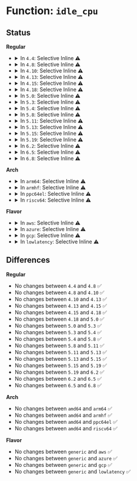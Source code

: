 # Function: <code>idle_cpu</code>

## Status
<b>Regular</b>
<ul>
<li>
<details>
<summary>In <code>4.4</code>: Selective Inline ⚠️</summary>

```c
int idle_cpu(int cpu);
```

**Collision:** Unique Global

**Inline:** Selective

**Transformation:** False

**Instances:**

```
In kernel/sched/core.c (ffffffff810aa665)
Location: kernel/sched/core.c:3567
Inline: True
Inline callers:
  - kernel/sched/core.c:get_nohz_timer_target
  - kernel/sched/core.c:get_nohz_timer_target
  - kernel/sched/core.c:scheduler_ipi
  - kernel/sched/core.c:scheduler_ipi
  - kernel/sched/core.c:scheduler_tick
Direct callers:
  - kernel/softirq.c:irq_exit
  - kernel/sched/fair.c:select_task_rq_fair
  - kernel/sched/fair.c:update_sd_lb_stats
  - kernel/sched/fair.c:load_balance
  - kernel/sched/fair.c:rebalance_domains
  - kernel/sched/fair.c:run_rebalance_domains
  - kernel/sched/fair.c:trigger_load_balance
```
**Symbols:**

```
ffffffff810ad8e0-ffffffff810ad92b: idle_cpu (STB_GLOBAL)
```
</details>
</li>
<li>
<details>
<summary>In <code>4.8</code>: Selective Inline ⚠️</summary>

```c
int idle_cpu(int cpu);
```

**Collision:** Unique Global

**Inline:** Selective

**Transformation:** False

**Instances:**

```
In kernel/sched/core.c (ffffffff810afd48)
Location: kernel/sched/core.c:3820
Inline: True
Inline callers:
  - kernel/sched/core.c:scheduler_tick
  - kernel/sched/core.c:scheduler_ipi
  - kernel/sched/core.c:scheduler_ipi
  - kernel/sched/core.c:get_nohz_timer_target
  - kernel/sched/core.c:get_nohz_timer_target
Direct callers:
  - kernel/softirq.c:irq_exit
  - kernel/sched/fair.c:trigger_load_balance
  - kernel/sched/fair.c:run_rebalance_domains
  - kernel/sched/fair.c:rebalance_domains
  - kernel/sched/fair.c:load_balance
  - kernel/sched/fair.c:update_sd_lb_stats
  - kernel/sched/fair.c:select_task_rq_fair
```
**Symbols:**

```
ffffffff810b0290-ffffffff810b02db: idle_cpu (STB_GLOBAL)
```
</details>
</li>
<li>
<details>
<summary>In <code>4.10</code>: Selective Inline ⚠️</summary>

```c
int idle_cpu(int cpu);
```

**Collision:** Unique Global

**Inline:** Selective

**Transformation:** False

**Instances:**

```
In kernel/sched/core.c (ffffffff810b5e88)
Location: kernel/sched/core.c:3857
Inline: True
Inline callers:
  - kernel/sched/core.c:scheduler_tick
  - kernel/sched/core.c:scheduler_ipi
  - kernel/sched/core.c:scheduler_ipi
  - kernel/sched/core.c:get_nohz_timer_target
  - kernel/sched/core.c:get_nohz_timer_target
Direct callers:
  - kernel/softirq.c:irq_exit
  - kernel/sched/fair.c:trigger_load_balance
  - kernel/sched/fair.c:run_rebalance_domains
  - kernel/sched/fair.c:rebalance_domains
  - kernel/sched/fair.c:load_balance
  - kernel/sched/fair.c:update_sd_lb_stats
  - kernel/sched/fair.c:select_task_rq_fair
  - kernel/sched/fair.c:__update_idle_core
```
**Symbols:**

```
ffffffff810b6420-ffffffff810b646b: idle_cpu (STB_GLOBAL)
```
</details>
</li>
<li>
<details>
<summary>In <code>4.13</code>: Selective Inline ⚠️</summary>

```c
int idle_cpu(int cpu);
```

**Collision:** Unique Global

**Inline:** Selective

**Transformation:** False

**Instances:**

```
In kernel/sched/core.c (ffffffff810b2131)
Location: kernel/sched/core.c:3863
Inline: True
Inline callers:
  - kernel/sched/core.c:scheduler_tick
  - kernel/sched/core.c:scheduler_ipi
  - kernel/sched/core.c:scheduler_ipi
  - kernel/sched/core.c:get_nohz_timer_target
  - kernel/sched/core.c:get_nohz_timer_target
Direct callers:
  - kernel/softirq.c:irq_exit
  - kernel/sched/fair.c:trigger_load_balance
  - kernel/sched/fair.c:run_rebalance_domains
  - kernel/sched/fair.c:rebalance_domains
  - kernel/sched/fair.c:load_balance
  - kernel/sched/fair.c:update_sd_lb_stats
  - kernel/sched/fair.c:select_task_rq_fair
  - kernel/sched/fair.c:__update_idle_core
```
**Symbols:**

```
ffffffff810b26a0-ffffffff810b26eb: idle_cpu (STB_GLOBAL)
```
</details>
</li>
<li>
<details>
<summary>In <code>4.15</code>: Selective Inline ⚠️</summary>

```c
int idle_cpu(int cpu);
```

**Collision:** Unique Global

**Inline:** Selective

**Transformation:** False

**Instances:**

```
In kernel/sched/core.c (ffffffff810b94f7)
Location: kernel/sched/core.c:3907
Inline: True
Inline callers:
  - kernel/sched/core.c:scheduler_tick
  - kernel/sched/core.c:scheduler_ipi
  - kernel/sched/core.c:scheduler_ipi
  - kernel/sched/core.c:get_nohz_timer_target
  - kernel/sched/core.c:get_nohz_timer_target
Direct callers:
  - kernel/softirq.c:irq_exit
  - kernel/sched/fair.c:trigger_load_balance
  - kernel/sched/fair.c:run_rebalance_domains
  - kernel/sched/fair.c:rebalance_domains
  - kernel/sched/fair.c:load_balance
  - kernel/sched/fair.c:find_busiest_group
  - kernel/sched/fair.c:select_task_rq_fair
  - kernel/sched/fair.c:select_task_rq_fair
  - kernel/sched/fair.c:__update_idle_core
```
**Symbols:**

```
ffffffff810b9aa0-ffffffff810b9aeb: idle_cpu (STB_GLOBAL)
```
</details>
</li>
<li>
<details>
<summary>In <code>4.18</code>: Selective Inline ⚠️</summary>

```c
int idle_cpu(int cpu);
```

**Collision:** Unique Global

**Inline:** Selective

**Transformation:** False

**Instances:**

```
In kernel/sched/core.c (ffffffff810c14c5)
Location: kernel/sched/core.c:4017
Inline: True
Inline callers:
  - kernel/sched/core.c:available_idle_cpu
  - kernel/sched/core.c:scheduler_tick
  - kernel/sched/core.c:scheduler_ipi
  - kernel/sched/core.c:scheduler_ipi
  - kernel/sched/core.c:get_nohz_timer_target
  - kernel/sched/core.c:get_nohz_timer_target
Direct callers:
  - kernel/softirq.c:irq_exit
  - kernel/sched/fair.c:_nohz_idle_balance
  - kernel/sched/fair.c:kick_ilb
  - kernel/sched/fair.c:rebalance_domains
  - kernel/sched/fair.c:load_balance
  - kernel/sched/fair.c:find_busiest_group
```
**Symbols:**

```
ffffffff810c1470-ffffffff810c14bb: idle_cpu (STB_GLOBAL)
```
</details>
</li>
<li>
<details>
<summary>In <code>5.0</code>: Selective Inline ⚠️</summary>

```c
int idle_cpu(int cpu);
```

**Collision:** Unique Global

**Inline:** Selective

**Transformation:** False

**Instances:**

```
In kernel/sched/core.c (ffffffff810ca7f5)
Location: kernel/sched/core.c:4002
Inline: True
Inline callers:
  - kernel/sched/core.c:available_idle_cpu
  - kernel/sched/core.c:scheduler_tick
  - kernel/sched/core.c:scheduler_ipi
  - kernel/sched/core.c:scheduler_ipi
  - kernel/sched/core.c:get_nohz_timer_target
  - kernel/sched/core.c:get_nohz_timer_target
Direct callers:
  - kernel/softirq.c:irq_exit
  - kernel/sched/fair.c:_nohz_idle_balance
  - kernel/sched/fair.c:kick_ilb
  - kernel/sched/fair.c:rebalance_domains
  - kernel/sched/fair.c:load_balance
  - kernel/sched/fair.c:update_sd_lb_stats
```
**Symbols:**

```
ffffffff810ca7a0-ffffffff810ca7eb: idle_cpu (STB_GLOBAL)
```
</details>
</li>
<li>
<details>
<summary>In <code>5.3</code>: Selective Inline ⚠️</summary>

```c
int idle_cpu(int cpu);
```

**Collision:** Unique Global

**Inline:** Selective

**Transformation:** False

**Instances:**

```
In kernel/sched/core.c (ffffffff810d24a5)
Location: kernel/sched/core.c:4421
Inline: True
Inline callers:
  - kernel/sched/core.c:available_idle_cpu
  - kernel/sched/core.c:scheduler_tick
  - kernel/sched/core.c:scheduler_ipi
  - kernel/sched/core.c:scheduler_ipi
  - kernel/sched/core.c:get_nohz_timer_target
  - kernel/sched/core.c:get_nohz_timer_target
Direct callers:
  - kernel/softirq.c:irq_exit
  - kernel/sched/fair.c:_nohz_idle_balance
  - kernel/sched/fair.c:kick_ilb
  - kernel/sched/fair.c:rebalance_domains
  - kernel/sched/fair.c:load_balance
  - kernel/sched/fair.c:update_sd_lb_stats
```
**Symbols:**

```
ffffffff810d2450-ffffffff810d24a0: idle_cpu (STB_GLOBAL)
```
</details>
</li>
<li>
<details>
<summary>In <code>5.4</code>: Selective Inline ⚠️</summary>

```c
int idle_cpu(int cpu);
```

**Collision:** Unique Global

**Inline:** Selective

**Transformation:** False

**Instances:**

```
In kernel/sched/core.c (ffffffff810dc915)
Location: kernel/sched/core.c:4623
Inline: True
Inline callers:
  - kernel/sched/core.c:available_idle_cpu
  - kernel/sched/core.c:scheduler_tick
  - kernel/sched/core.c:scheduler_ipi
  - kernel/sched/core.c:scheduler_ipi
  - kernel/sched/core.c:get_nohz_timer_target
  - kernel/sched/core.c:get_nohz_timer_target
Direct callers:
  - arch/x86/kernel/apic/x2apic_uv_x.c:uv_heartbeat
  - kernel/softirq.c:irq_exit
  - kernel/sched/fair.c:_nohz_idle_balance
  - kernel/sched/fair.c:kick_ilb
  - kernel/sched/fair.c:rebalance_domains
  - kernel/sched/fair.c:load_balance
  - kernel/sched/fair.c:update_sd_lb_stats
```
**Symbols:**

```
ffffffff810dc8c0-ffffffff810dc910: idle_cpu (STB_GLOBAL)
```
</details>
</li>
<li>
<details>
<summary>In <code>5.8</code>: Selective Inline ⚠️</summary>

```c
int idle_cpu(int cpu);
```

**Collision:** Unique Global

**Inline:** Selective

**Transformation:** False

**Instances:**

```
In kernel/sched/core.c (ffffffff810e5495)
Location: kernel/sched/core.c:4856
Inline: True
Inline callers:
  - kernel/sched/core.c:available_idle_cpu
  - kernel/sched/core.c:scheduler_tick
  - kernel/sched/core.c:nohz_csd_func
  - kernel/sched/core.c:get_nohz_timer_target
  - kernel/sched/core.c:get_nohz_timer_target
Direct callers:
  - arch/x86/kernel/apic/x2apic_uv_x.c:uv_heartbeat
  - kernel/softirq.c:irq_exit
  - kernel/softirq.c:irq_exit_rcu
  - kernel/sched/fair.c:_nohz_idle_balance
  - kernel/sched/fair.c:kick_ilb
  - kernel/sched/fair.c:rebalance_domains
  - kernel/sched/fair.c:load_balance
  - kernel/sched/fair.c:update_sg_lb_stats
  - kernel/sched/fair.c:task_numa_compare
  - kernel/sched/fair.c:task_numa_compare
  - kernel/sched/fair.c:task_numa_compare
  - kernel/sched/fair.c:task_numa_assign
  - kernel/sched/fair.c:update_numa_stats
  - kernel/sched/fair.c:update_numa_stats
```
**Symbols:**

```
ffffffff810e5440-ffffffff810e548b: idle_cpu (STB_GLOBAL)
```
</details>
</li>
<li>
<details>
<summary>In <code>5.11</code>: Selective Inline ⚠️</summary>

```c
int idle_cpu(int cpu);
```

**Collision:** Unique Global

**Inline:** Selective

**Transformation:** False

**Instances:**

```
In kernel/sched/core.c (ffffffff810e2f45)
Location: kernel/sched/core.c:5629
Inline: True
Inline callers:
  - kernel/sched/core.c:available_idle_cpu
  - kernel/sched/core.c:scheduler_tick
  - kernel/sched/core.c:nohz_csd_func
  - kernel/sched/core.c:get_nohz_timer_target
  - kernel/sched/core.c:get_nohz_timer_target
Direct callers:
  - kernel/softirq.c:irq_exit
  - kernel/softirq.c:irq_exit_rcu
  - kernel/sched/fair.c:_nohz_idle_balance
  - kernel/sched/fair.c:kick_ilb
  - kernel/sched/fair.c:rebalance_domains
  - kernel/sched/fair.c:load_balance
  - kernel/sched/fair.c:update_sg_lb_stats
  - kernel/sched/fair.c:task_numa_compare
  - kernel/sched/fair.c:task_numa_compare
  - kernel/sched/fair.c:task_numa_compare
  - kernel/sched/fair.c:task_numa_assign
  - kernel/sched/fair.c:update_numa_stats
  - kernel/sched/fair.c:update_numa_stats
```
**Symbols:**

```
ffffffff810e2ef0-ffffffff810e2f3b: idle_cpu (STB_GLOBAL)
```
</details>
</li>
<li>
<details>
<summary>In <code>5.13</code>: Selective Inline ⚠️</summary>

```c
int idle_cpu(int cpu);
```

**Collision:** Unique Global

**Inline:** Selective

**Transformation:** False

**Instances:**

```
In kernel/sched/core.c (ffffffff810e4e15)
Location: kernel/sched/core.c:5844
Inline: True
Inline callers:
  - kernel/sched/core.c:available_idle_cpu
  - kernel/sched/core.c:scheduler_tick
  - kernel/sched/core.c:nohz_csd_func
  - kernel/sched/core.c:get_nohz_timer_target
  - kernel/sched/core.c:get_nohz_timer_target
Direct callers:
  - kernel/softirq.c:irq_exit
  - kernel/softirq.c:irq_exit_rcu
  - kernel/sched/fair.c:nohz_balancer_kick
  - kernel/sched/fair.c:rebalance_domains
  - kernel/sched/fair.c:load_balance
  - kernel/sched/fair.c:update_sg_lb_stats
  - kernel/sched/fair.c:task_numa_compare
  - kernel/sched/fair.c:task_numa_compare
  - kernel/sched/fair.c:task_numa_compare
  - kernel/sched/fair.c:task_numa_assign
  - kernel/sched/fair.c:update_numa_stats
  - kernel/sched/fair.c:update_numa_stats
```
**Symbols:**

```
ffffffff810e4dc0-ffffffff810e4e0b: idle_cpu (STB_GLOBAL)
```
</details>
</li>
<li>
<details>
<summary>In <code>5.15</code>: Selective Inline ⚠️</summary>

```c
int idle_cpu(int cpu);
```

**Collision:** Unique Global

**Inline:** Selective

**Transformation:** False

**Instances:**

```
In kernel/sched/core.c (ffffffff810fbd15)
Location: kernel/sched/core.c:7007
Inline: True
Inline callers:
  - kernel/sched/core.c:available_idle_cpu
  - kernel/sched/core.c:scheduler_tick
  - kernel/sched/core.c:nohz_csd_func
  - kernel/sched/core.c:get_nohz_timer_target
  - kernel/sched/core.c:get_nohz_timer_target
Direct callers:
  - kernel/softirq.c:irq_exit
  - kernel/softirq.c:irq_exit_rcu
  - kernel/sched/fair.c:nohz_balancer_kick
  - kernel/sched/fair.c:rebalance_domains
  - kernel/sched/fair.c:load_balance
  - kernel/sched/fair.c:update_sg_lb_stats
  - kernel/sched/fair.c:task_numa_compare
  - kernel/sched/fair.c:task_numa_compare
  - kernel/sched/fair.c:task_numa_compare
  - kernel/sched/fair.c:task_numa_assign
  - kernel/sched/fair.c:update_numa_stats
  - kernel/sched/fair.c:update_numa_stats
```
**Symbols:**

```
ffffffff810fbca0-ffffffff810fbd05: idle_cpu (STB_GLOBAL)
```
</details>
</li>
<li>
<details>
<summary>In <code>5.19</code>: Selective Inline ⚠️</summary>

```c
int idle_cpu(int cpu);
```

**Collision:** Unique Global

**Inline:** Selective

**Transformation:** False

**Instances:**

```
In kernel/sched/core.c (ffffffff811181b5)
Location: kernel/sched/core.c:7099
Inline: True
Inline callers:
  - kernel/sched/core.c:available_idle_cpu
  - kernel/sched/core.c:scheduler_tick
  - kernel/sched/core.c:nohz_csd_func
  - kernel/sched/core.c:get_nohz_timer_target
  - kernel/sched/core.c:get_nohz_timer_target
Direct callers:
  - arch/x86/kernel/kvm.c:kvm_smp_send_call_func_ipi
  - kernel/softirq.c:__irq_exit_rcu
  - kernel/sched/fair.c:nohz_balancer_kick
  - kernel/sched/fair.c:rebalance_domains
  - kernel/sched/fair.c:load_balance
  - kernel/sched/fair.c:update_sg_lb_stats
  - kernel/sched/fair.c:task_numa_compare
  - kernel/sched/fair.c:task_numa_compare
  - kernel/sched/fair.c:task_numa_compare
  - kernel/sched/fair.c:task_numa_assign
  - kernel/sched/fair.c:update_numa_stats
  - kernel/sched/fair.c:update_numa_stats
  - kernel/rcu/tree.c:print_cpu_stall
```
**Symbols:**

```
ffffffff81118130-ffffffff811181ad: idle_cpu (STB_GLOBAL)
```
</details>
</li>
<li>
<details>
<summary>In <code>6.2</code>: Selective Inline ⚠️</summary>

```c
int idle_cpu(int cpu);
```

**Collision:** Unique Global

**Inline:** Selective

**Transformation:** False

**Instances:**

```
In kernel/sched/core.c (ffffffff8113f825)
Location: kernel/sched/core.c:7240
Inline: True
Inline callers:
  - kernel/sched/core.c:available_idle_cpu
  - kernel/sched/core.c:scheduler_tick
  - kernel/sched/core.c:nohz_csd_func
  - kernel/sched/core.c:get_nohz_timer_target
  - kernel/sched/core.c:get_nohz_timer_target
Direct callers:
  - arch/x86/kernel/kvm.c:kvm_smp_send_call_func_ipi
  - kernel/softirq.c:__irq_exit_rcu
  - kernel/sched/fair.c:nohz_balancer_kick
  - kernel/sched/fair.c:rebalance_domains
  - kernel/sched/fair.c:load_balance
  - kernel/sched/fair.c:update_sg_lb_stats
  - kernel/sched/fair.c:task_numa_compare
  - kernel/sched/fair.c:task_numa_compare
  - kernel/sched/fair.c:task_numa_compare
  - kernel/sched/fair.c:task_numa_assign
  - kernel/sched/fair.c:update_numa_stats
  - kernel/sched/fair.c:update_numa_stats
  - kernel/rcu/tree.c:print_cpu_stall_info
```
**Symbols:**

```
ffffffff8113f790-ffffffff8113f80d: idle_cpu (STB_GLOBAL)
```
</details>
</li>
<li>
<details>
<summary>In <code>6.5</code>: Selective Inline ⚠️</summary>

```c
int idle_cpu(int cpu);
```

**Collision:** Unique Global

**Inline:** Selective

**Transformation:** False

**Instances:**

```
In kernel/sched/core.c (ffffffff8114bd75)
Location: kernel/sched/core.c:7341
Inline: True
Inline callers:
  - kernel/sched/core.c:available_idle_cpu
  - kernel/sched/core.c:scheduler_tick
  - kernel/sched/core.c:nohz_csd_func
  - kernel/sched/core.c:get_nohz_timer_target
  - kernel/sched/core.c:get_nohz_timer_target
Direct callers:
  - arch/x86/kernel/kvm.c:kvm_smp_send_call_func_ipi
  - kernel/softirq.c:__irq_exit_rcu
  - kernel/sched/fair.c:kick_ilb
  - kernel/sched/fair.c:rebalance_domains
  - kernel/sched/fair.c:load_balance
  - kernel/sched/fair.c:update_sg_lb_stats
  - kernel/sched/fair.c:sched_use_asym_prio
  - kernel/sched/fair.c:task_numa_compare
  - kernel/sched/fair.c:task_numa_compare
  - kernel/sched/fair.c:task_numa_compare
  - kernel/sched/fair.c:task_numa_assign
  - kernel/sched/fair.c:update_numa_stats
  - kernel/sched/fair.c:update_numa_stats
  - kernel/rcu/tree.c:print_cpu_stall_info
```
**Symbols:**

```
ffffffff8114bce0-ffffffff8114bd5d: idle_cpu (STB_GLOBAL)
```
</details>
</li>
<li>
<details>
<summary>In <code>6.8</code>: Selective Inline ⚠️</summary>

```c
int idle_cpu(int cpu);
```

**Collision:** Unique Global

**Inline:** Selective

**Transformation:** False

**Instances:**

```
In kernel/sched/core.c (ffffffff81157c66)
Location: kernel/sched/core.c:7391
Inline: True
Inline callers:
  - kernel/sched/core.c:sched_core_idle_cpu
  - kernel/sched/core.c:available_idle_cpu
  - kernel/sched/core.c:scheduler_tick
  - kernel/sched/core.c:nohz_csd_func
  - kernel/sched/core.c:get_nohz_timer_target
  - kernel/sched/core.c:get_nohz_timer_target
Direct callers:
  - arch/x86/kernel/kvm.c:kvm_smp_send_call_func_ipi
  - kernel/sched/fair.c:kick_ilb
  - kernel/sched/fair.c:rebalance_domains
  - kernel/sched/fair.c:should_we_balance
  - kernel/sched/fair.c:should_we_balance
  - kernel/sched/fair.c:update_sg_lb_stats
  - kernel/sched/fair.c:sched_use_asym_prio
  - kernel/sched/fair.c:task_numa_compare
  - kernel/sched/fair.c:task_numa_compare
  - kernel/sched/fair.c:task_numa_compare
  - kernel/sched/fair.c:task_numa_assign
  - kernel/sched/fair.c:update_numa_stats
  - kernel/sched/fair.c:update_numa_stats
  - kernel/rcu/tree.c:print_cpu_stall_info
```
**Symbols:**

```
ffffffff81157a90-ffffffff81157b0d: idle_cpu (STB_GLOBAL)
```
</details>
</li>
</ul>
<b>Arch</b>
<ul>
<li>
<details>
<summary>In <code>arm64</code>: Selective Inline ⚠️</summary>

```c
int idle_cpu(int cpu);
```

**Collision:** Unique Global

**Inline:** Selective

**Transformation:** False

**Instances:**

```
In kernel/sched/core.c (ffff80001013c488)
Location: kernel/sched/core.c:4623
Inline: True
Inline callers:
  - kernel/sched/core.c:available_idle_cpu
  - kernel/sched/core.c:scheduler_tick
  - kernel/sched/core.c:scheduler_ipi
  - kernel/sched/core.c:scheduler_ipi
  - kernel/sched/core.c:get_nohz_timer_target
  - kernel/sched/core.c:get_nohz_timer_target
Direct callers:
  - kernel/softirq.c:irq_exit
  - kernel/sched/fair.c:_nohz_idle_balance
  - kernel/sched/fair.c:kick_ilb
  - kernel/sched/fair.c:rebalance_domains
  - kernel/sched/fair.c:load_balance
  - kernel/sched/fair.c:update_sd_lb_stats
```
**Symbols:**

```
ffff80001013c3f8-ffff80001013c46c: idle_cpu (STB_GLOBAL)
```
</details>
</li>
<li>
<details>
<summary>In <code>armhf</code>: Selective Inline ⚠️</summary>

```c
int idle_cpu(int cpu);
```

**Collision:** Unique Global

**Inline:** Selective

**Transformation:** False

**Instances:**

```
In kernel/sched/core.c (c038c1a4)
Location: kernel/sched/core.c:4623
Inline: True
Inline callers:
  - kernel/sched/core.c:available_idle_cpu
  - kernel/sched/core.c:scheduler_tick
  - kernel/sched/core.c:scheduler_ipi
  - kernel/sched/core.c:scheduler_ipi
  - kernel/sched/core.c:get_nohz_timer_target
  - kernel/sched/core.c:get_nohz_timer_target
Direct callers:
  - kernel/softirq.c:irq_exit
  - kernel/sched/fair.c:_nohz_idle_balance
  - kernel/sched/fair.c:kick_ilb
  - kernel/sched/fair.c:rebalance_domains
  - kernel/sched/fair.c:load_balance
  - kernel/sched/fair.c:update_sd_lb_stats
```
**Symbols:**

```
c038c130-c038c190: idle_cpu (STB_GLOBAL)
```
</details>
</li>
<li>
<details>
<summary>In <code>ppc64el</code>: Selective Inline ⚠️</summary>

```c
int idle_cpu(int cpu);
```

**Collision:** Unique Global

**Inline:** Selective

**Transformation:** False

**Instances:**

```
In kernel/sched/core.c (c00000000018aa90)
Location: kernel/sched/core.c:4623
Inline: True
Inline callers:
  - kernel/sched/core.c:available_idle_cpu
  - kernel/sched/core.c:scheduler_tick
  - kernel/sched/core.c:scheduler_ipi
  - kernel/sched/core.c:scheduler_ipi
  - kernel/sched/core.c:get_nohz_timer_target
  - kernel/sched/core.c:get_nohz_timer_target
Direct callers:
  - kernel/softirq.c:irq_exit
  - kernel/sched/fair.c:_nohz_idle_balance
  - kernel/sched/fair.c:kick_ilb
  - kernel/sched/fair.c:rebalance_domains
  - kernel/sched/fair.c:load_balance
  - kernel/sched/fair.c:update_sd_lb_stats
```
**Symbols:**

```
c00000000018aa10-c00000000018aa80: idle_cpu (STB_GLOBAL)
```
</details>
</li>
<li>
<details>
<summary>In <code>riscv64</code>: Selective Inline ⚠️</summary>

```c
int idle_cpu(int cpu);
```

**Collision:** Unique Global

**Inline:** Selective

**Transformation:** False

**Instances:**

```
In kernel/sched/core.c (ffffffe0000eb810)
Location: kernel/sched/core.c:4623
Inline: True
Inline callers:
  - kernel/sched/core.c:available_idle_cpu
  - kernel/sched/core.c:scheduler_tick
  - kernel/sched/core.c:scheduler_ipi
  - kernel/sched/core.c:scheduler_ipi
  - kernel/sched/core.c:get_nohz_timer_target
  - kernel/sched/core.c:get_nohz_timer_target
Direct callers:
  - kernel/softirq.c:irq_exit
  - kernel/sched/fair.c:_nohz_idle_balance
  - kernel/sched/fair.c:kick_ilb
  - kernel/sched/fair.c:rebalance_domains
  - kernel/sched/fair.c:load_balance
  - kernel/sched/fair.c:update_sd_lb_stats
```
**Symbols:**

```
ffffffe0000eb798-ffffffe0000eb7fa: idle_cpu (STB_GLOBAL)
```
</details>
</li>
</ul>
<b>Flavor</b>
<ul>
<li>
<details>
<summary>In <code>aws</code>: Selective Inline ⚠️</summary>

```c
int idle_cpu(int cpu);
```

**Collision:** Unique Global

**Inline:** Selective

**Transformation:** False

**Instances:**

```
In kernel/sched/core.c (ffffffff810d6b25)
Location: kernel/sched/core.c:4623
Inline: True
Inline callers:
  - kernel/sched/core.c:available_idle_cpu
  - kernel/sched/core.c:scheduler_tick
  - kernel/sched/core.c:scheduler_ipi
  - kernel/sched/core.c:scheduler_ipi
  - kernel/sched/core.c:get_nohz_timer_target
  - kernel/sched/core.c:get_nohz_timer_target
Direct callers:
  - kernel/softirq.c:irq_exit
  - kernel/sched/fair.c:_nohz_idle_balance
  - kernel/sched/fair.c:kick_ilb
  - kernel/sched/fair.c:rebalance_domains
  - kernel/sched/fair.c:load_balance
  - kernel/sched/fair.c:update_sd_lb_stats
```
**Symbols:**

```
ffffffff810d6ad0-ffffffff810d6b20: idle_cpu (STB_GLOBAL)
```
</details>
</li>
<li>
<details>
<summary>In <code>azure</code>: Selective Inline ⚠️</summary>

```c
int idle_cpu(int cpu);
```

**Collision:** Unique Global

**Inline:** Selective

**Transformation:** False

**Instances:**

```
In kernel/sched/core.c (ffffffff810c5415)
Location: kernel/sched/core.c:4623
Inline: True
Inline callers:
  - kernel/sched/core.c:available_idle_cpu
  - kernel/sched/core.c:scheduler_tick
  - kernel/sched/core.c:scheduler_ipi
  - kernel/sched/core.c:scheduler_ipi
  - kernel/sched/core.c:get_nohz_timer_target
  - kernel/sched/core.c:get_nohz_timer_target
Direct callers:
  - kernel/softirq.c:irq_exit
  - kernel/sched/fair.c:_nohz_idle_balance
  - kernel/sched/fair.c:kick_ilb
  - kernel/sched/fair.c:rebalance_domains
  - kernel/sched/fair.c:load_balance
  - kernel/sched/fair.c:update_sd_lb_stats
```
**Symbols:**

```
ffffffff810c53c0-ffffffff810c5410: idle_cpu (STB_GLOBAL)
```
</details>
</li>
<li>
<details>
<summary>In <code>gcp</code>: Selective Inline ⚠️</summary>

```c
int idle_cpu(int cpu);
```

**Collision:** Unique Global

**Inline:** Selective

**Transformation:** False

**Instances:**

```
In kernel/sched/core.c (ffffffff810d3765)
Location: kernel/sched/core.c:4623
Inline: True
Inline callers:
  - kernel/sched/core.c:available_idle_cpu
  - kernel/sched/core.c:scheduler_tick
  - kernel/sched/core.c:scheduler_ipi
  - kernel/sched/core.c:scheduler_ipi
  - kernel/sched/core.c:get_nohz_timer_target
  - kernel/sched/core.c:get_nohz_timer_target
Direct callers:
  - kernel/softirq.c:irq_exit
  - kernel/sched/fair.c:_nohz_idle_balance
  - kernel/sched/fair.c:kick_ilb
  - kernel/sched/fair.c:rebalance_domains
  - kernel/sched/fair.c:load_balance
  - kernel/sched/fair.c:update_sd_lb_stats
```
**Symbols:**

```
ffffffff810d3710-ffffffff810d3760: idle_cpu (STB_GLOBAL)
```
</details>
</li>
<li>
<details>
<summary>In <code>lowlatency</code>: Selective Inline ⚠️</summary>

```c
int idle_cpu(int cpu);
```

**Collision:** Unique Global

**Inline:** Selective

**Transformation:** False

**Instances:**

```
In kernel/sched/core.c (ffffffff810de6e5)
Location: kernel/sched/core.c:4623
Inline: True
Inline callers:
  - kernel/sched/core.c:available_idle_cpu
  - kernel/sched/core.c:scheduler_tick
  - kernel/sched/core.c:scheduler_ipi
  - kernel/sched/core.c:scheduler_ipi
  - kernel/sched/core.c:get_nohz_timer_target
  - kernel/sched/core.c:get_nohz_timer_target
Direct callers:
  - arch/x86/kernel/apic/x2apic_uv_x.c:uv_heartbeat
  - kernel/softirq.c:irq_exit
  - kernel/sched/fair.c:_nohz_idle_balance
  - kernel/sched/fair.c:kick_ilb
  - kernel/sched/fair.c:rebalance_domains
  - kernel/sched/fair.c:load_balance
  - kernel/sched/fair.c:update_sd_lb_stats
```
**Symbols:**

```
ffffffff810de690-ffffffff810de6e0: idle_cpu (STB_GLOBAL)
```
</details>
</li>
</ul>

## Differences
<b>Regular</b>
<ul>
<li>
No changes between <code>4.4</code> and <code>4.8</code> ✅
</li>
<li>
No changes between <code>4.8</code> and <code>4.10</code> ✅
</li>
<li>
No changes between <code>4.10</code> and <code>4.13</code> ✅
</li>
<li>
No changes between <code>4.13</code> and <code>4.15</code> ✅
</li>
<li>
No changes between <code>4.15</code> and <code>4.18</code> ✅
</li>
<li>
No changes between <code>4.18</code> and <code>5.0</code> ✅
</li>
<li>
No changes between <code>5.0</code> and <code>5.3</code> ✅
</li>
<li>
No changes between <code>5.3</code> and <code>5.4</code> ✅
</li>
<li>
No changes between <code>5.4</code> and <code>5.8</code> ✅
</li>
<li>
No changes between <code>5.8</code> and <code>5.11</code> ✅
</li>
<li>
No changes between <code>5.11</code> and <code>5.13</code> ✅
</li>
<li>
No changes between <code>5.13</code> and <code>5.15</code> ✅
</li>
<li>
No changes between <code>5.15</code> and <code>5.19</code> ✅
</li>
<li>
No changes between <code>5.19</code> and <code>6.2</code> ✅
</li>
<li>
No changes between <code>6.2</code> and <code>6.5</code> ✅
</li>
<li>
No changes between <code>6.5</code> and <code>6.8</code> ✅
</li>
</ul>
<b>Arch</b>
<ul>
<li>
No changes between <code>amd64</code> and <code>arm64</code> ✅
</li>
<li>
No changes between <code>amd64</code> and <code>armhf</code> ✅
</li>
<li>
No changes between <code>amd64</code> and <code>ppc64el</code> ✅
</li>
<li>
No changes between <code>amd64</code> and <code>riscv64</code> ✅
</li>
</ul>
<b>Flavor</b>
<ul>
<li>
No changes between <code>generic</code> and <code>aws</code> ✅
</li>
<li>
No changes between <code>generic</code> and <code>azure</code> ✅
</li>
<li>
No changes between <code>generic</code> and <code>gcp</code> ✅
</li>
<li>
No changes between <code>generic</code> and <code>lowlatency</code> ✅
</li>
</ul>
